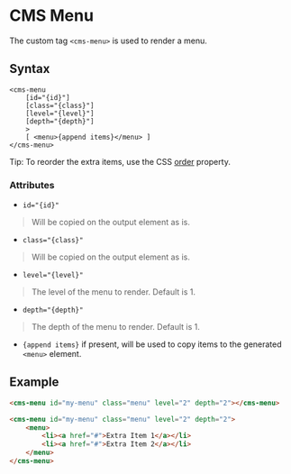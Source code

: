 # CMS Menu

The custom tag `<cms-menu>` is used to render a menu.

## Syntax

```
<cms-menu 
    [id="{id}"] 
    [class="{class}"]
    [level="{level}"]
    [depth="{depth}"]
    >
    [ <menu>{append items}</menu> ]    
</cms-menu>
```

Tip: To reorder the extra items, use the CSS [order](https://developer.mozilla.org/en-US/docs/Web/CSS/order) property.


### Attributes

- `id="{id}"`
> Will be copied on the output element as is.
- `class="{class}"`
> Will be copied on the output element as is.
- `level="{level}"`
> The level of the menu to render. Default is 1.
- `depth="{depth}"`
> The depth of the menu to render. Default is 1.
- `{append items}` if present, will be used to copy items to the generated `<menu>` element.

## Example

```html
<cms-menu id="my-menu" class="menu" level="2" depth="2"></cms-menu>
```

```html
<cms-menu id="my-menu" class="menu" level="2" depth="2">
    <menu>
        <li><a href="#">Extra Item 1</a></li>
        <li><a href="#">Extra Item 2</a></li>
    </menu>
</cms-menu>
```
